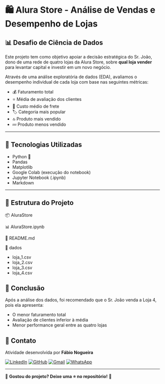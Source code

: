 # 🛍️ Alura Store - Análise de Vendas e Desempenho de Lojas

## 📊 Desafio de Ciência de Dados

Este projeto tem como objetivo apoiar a decisão estratégica do Sr. João, dono de uma rede de quatro lojas da Alura Store, sobre **qual loja vender** para levantar capital e investir em um novo negócio.

Através de uma análise exploratória de dados (EDA), avaliamos o desempenho individual de cada loja com base nas seguintes métricas:

- 💰 Faturamento total
- ⭐ Média de avaliação dos clientes
- 🚚 Custo médio de frete
- 🏷️ Categoria mais popular
- 🔝 Produto mais vendido
- 💤 Produto menos vendido

---

## 🧠 Tecnologias Utilizadas

- Python 🐍
- Pandas
- Matplotlib
- Google Colab (execução do notebook)
- Jupyter Notebook (.ipynb)
- Markdown

---

## 📁 Estrutura do Projeto

📦 AluraStore

📊 AluraStore.ipynb

📄 README.md

📂 dados
- loja_1.csv
- loja_2.csv
- loja_3.csv
- loja_4.csv

## 📌 Conclusão

Após a análise dos dados, foi recomendado que o Sr. João venda a Loja 4, pois ela apresenta:

- O menor faturamento total
- Avaliação de clientes inferior à média
- Menor performance geral entre as quatro lojas


## 📩 Contato
Atividade desenvolvida por **Fábio Nogueira**

[![LinkedIn](https://img.shields.io/badge/LinkedIn-0077B5?style=for-the-badge&logo=linkedin&logoColor=white)](https://www.linkedin.com/in/faanogueira/)
[![GitHub](https://img.shields.io/badge/GitHub-000?style=for-the-badge&logo=github&logoColor=white)](https://github.com/faanogueira)
[![Gmail](https://img.shields.io/badge/Gmail-D14836?style=for-the-badge&logo=gmail&logoColor=white)](mailto:faanogueira@gmail.com)
[![WhatsApp](https://img.shields.io/badge/WhatsApp-25D366?style=for-the-badge&logo=whatsapp&logoColor=white)](https://api.whatsapp.com/send?phone=5571983937557)

---

📌 **Gostou do projeto? Deixe uma ⭐ no repositório!** 🚀
